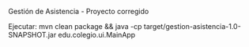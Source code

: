 Gestión de Asistencia - Proyecto corregido

Ejecutar: mvn clean package && java -cp target/gestion-asistencia-1.0-SNAPSHOT.jar edu.colegio.ui.MainApp
